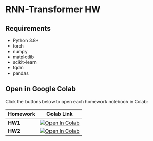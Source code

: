 # RNN-Transformer HW

## Requirements
- Python 3.8+
- torch
- numpy
- matplotlib
- scikit-learn
- tqdm
- pandas

## Open in Google Colab

Click the buttons below to open each homework notebook in Colab:

| Homework | Colab Link |
|----------|------------|
| **HW1**  | [![Open In Colab](https://colab.research.google.com/assets/colab-badge.svg)](https://colab.research.google.com/github/kiwiiiiiiiiO/RNN-Transformer/blob/main/HW1/HW1_Code.ipynb) |
| **HW2**  | [![Open In Colab](https://colab.research.google.com/assets/colab-badge.svg)](https://colab.research.google.com/github/kiwiiiiiiiiO/RNN-Transformer/blob/main/HW2/HW2_Code.ipynb) |
